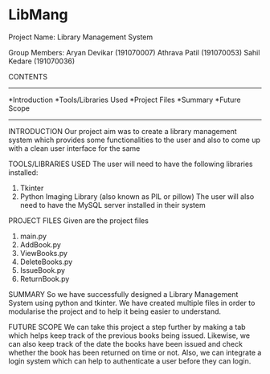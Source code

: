 # LibMang

Project Name: Library Management System

Group Members:
Aryan Devikar (191070007)
Athrava Patil (191070053)
Sahil Kedare (191070036)

CONTENTS

------------

*Introduction
*Tools/Libraries Used
*Project Files
*Summary
*Future Scope

------------


INTRODUCTION
Our project aim was to create a library management system which provides
some functionalities to the user and also to come up with a clean user 
interface for the same

TOOLS/LIBRARIES USED
The user will need to have the following libraries installed:
1. Tkinter
2. Python Imaging Library (also known as PIL or pillow)
The user will also need to have the MySQL server installed in their system

PROJECT FILES
Given are the project files 
1. main.py
2. AddBook.py
3. ViewBooks.py
4. DeleteBooks.py
5. IssueBook.py
6. ReturnBook.py

SUMMARY
So we have successfully designed a Library Management System using python and 
tkinter. We have created multiple files in order to modularise the project and
to help it being easier to understand.

FUTURE SCOPE
We can take this project a step further by making a tab which helps keep track 
of the previous books being issued. Likewise, we can also keep track of the date 
the books have been issued and check whether the book has been returned on time
or not. Also, we can integrate a login system which can help to authenticate a
user before they can login.


